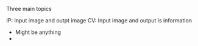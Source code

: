 Three main topics

IP:
Input image and outpt image
CV:
Input image and output is information
- Might be anything
- 